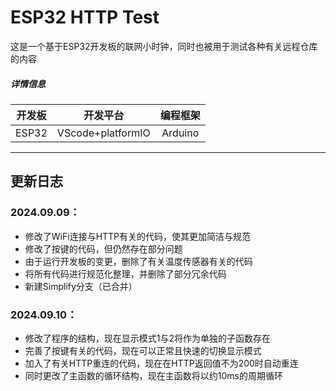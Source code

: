 # ESP32 HTTP Test


这是一个基于ESP32开发板的联网小时钟，同时也被用于测试各种有关远程仓库的内容
##### 详情信息  
|开发板|开发平台|编程框架|  
|:--:|:--:|:--:|  
|ESP32|VScode+platformIO|Arduino|

---
## 更新日志
### 2024.09.09：  
- 修改了WiFi连接与HTTP有关的代码，使其更加简洁与规范
- 修改了按键的代码，但仍然存在部分问题
- 由于运行开发板的变更，删除了有关温度传感器有关的代码
- 将所有代码进行规范化整理，并删除了部分冗余代码
- 新建Simplify分支（已合并）

### 2024.09.10：
- 修改了程序的结构，现在显示模式1与2将作为单独的子函数存在
- 完善了按键有关的代码，现在可以正常且快速的切换显示模式
- 加入了有关HTTP重连的代码，现在在HTTP返回值不为200时自动重连
- 同时更改了主函数的循环结构，现在主函数将以约10ms的周期循环
